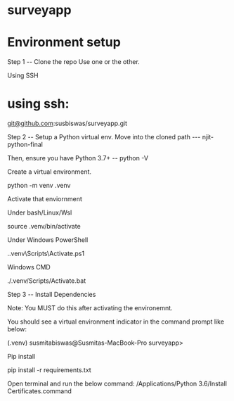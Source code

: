# surveyapp

# Environment setup
Step 1 -- Clone the repo
Use one or the other.

Using SSH
# using ssh:
git@github.com:susbiswas/surveyapp.git

Step 2 -- Setup a Python virtual env.
Move into the cloned path --- njit-python-final

Then, ensure you have Python 3.7+ -- python -V

Create a virtual environment.

python -m venv .venv

Activate that enviornment

Under bash/Linux/Wsl

source .venv/bin/activate

Under Windows PowerShell

.\.venv\Scripts\Activate.ps1

Windows CMD

./.venv/Scripts/Activate.bat

Step 3 -- Install Dependencies

Note: You MUST do this after activating the environemnt.

You should see a virtual environment indicator in the command prompt like below:

(.venv) susmitabiswas@Susmitas-MacBook-Pro surveyapp>

Pip install

pip install -r requirements.txt

Open terminal and run the below command:
/Applications/Python 3.6/Install Certificates.command

